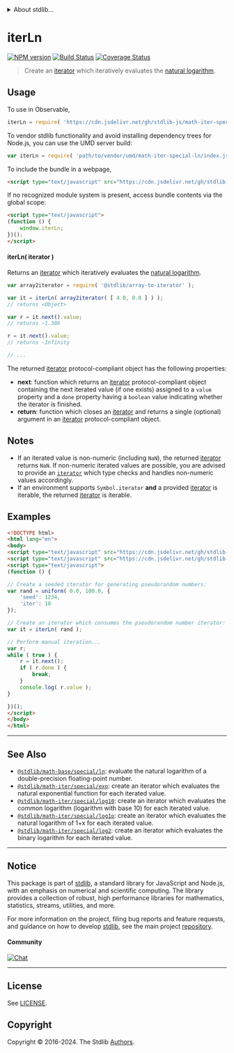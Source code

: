 <!--

@license Apache-2.0

Copyright (c) 2020 The Stdlib Authors.

Licensed under the Apache License, Version 2.0 (the "License");
you may not use this file except in compliance with the License.
You may obtain a copy of the License at

   http://www.apache.org/licenses/LICENSE-2.0

Unless required by applicable law or agreed to in writing, software
distributed under the License is distributed on an "AS IS" BASIS,
WITHOUT WARRANTIES OR CONDITIONS OF ANY KIND, either express or implied.
See the License for the specific language governing permissions and
limitations under the License.

-->


<details>
  <summary>
    About stdlib...
  </summary>
  <p>We believe in a future in which the web is a preferred environment for numerical computation. To help realize this future, we've built stdlib. stdlib is a standard library, with an emphasis on numerical and scientific computation, written in JavaScript (and C) for execution in browsers and in Node.js.</p>
  <p>The library is fully decomposable, being architected in such a way that you can swap out and mix and match APIs and functionality to cater to your exact preferences and use cases.</p>
  <p>When you use stdlib, you can be absolutely certain that you are using the most thorough, rigorous, well-written, studied, documented, tested, measured, and high-quality code out there.</p>
  <p>To join us in bringing numerical computing to the web, get started by checking us out on <a href="https://github.com/stdlib-js/stdlib">GitHub</a>, and please consider <a href="https://opencollective.com/stdlib">financially supporting stdlib</a>. We greatly appreciate your continued support!</p>
</details>

# iterLn

[![NPM version][npm-image]][npm-url] [![Build Status][test-image]][test-url] [![Coverage Status][coverage-image]][coverage-url] <!-- [![dependencies][dependencies-image]][dependencies-url] -->

> Create an [iterator][mdn-iterator-protocol] which iteratively evaluates the [natural logarithm][@stdlib/math/base/special/ln].

<!-- Section to include introductory text. Make sure to keep an empty line after the intro `section` element and another before the `/section` close. -->

<section class="intro">

</section>

<!-- /.intro -->

<!-- Package usage documentation. -->



<section class="usage">

## Usage

To use in Observable,

```javascript
iterLn = require( 'https://cdn.jsdelivr.net/gh/stdlib-js/math-iter-special-ln@v0.2.1-umd/browser.js' )
```

To vendor stdlib functionality and avoid installing dependency trees for Node.js, you can use the UMD server build:

```javascript
var iterLn = require( 'path/to/vendor/umd/math-iter-special-ln/index.js' )
```

To include the bundle in a webpage,

```html
<script type="text/javascript" src="https://cdn.jsdelivr.net/gh/stdlib-js/math-iter-special-ln@v0.2.1-umd/browser.js"></script>
```

If no recognized module system is present, access bundle contents via the global scope:

```html
<script type="text/javascript">
(function () {
    window.iterLn;
})();
</script>
```

#### iterLn( iterator )

Returns an [iterator][mdn-iterator-protocol] which iteratively evaluates the [natural logarithm][@stdlib/math/base/special/ln].

```javascript
var array2iterator = require( '@stdlib/array-to-iterator' );

var it = iterLn( array2iterator( [ 4.0, 0.0 ] ) );
// returns <Object>

var r = it.next().value;
// returns ~1.386

r = it.next().value;
// returns -Infinity

// ...
```

The returned [iterator][mdn-iterator-protocol] protocol-compliant object has the following properties:

-   **next**: function which returns an [iterator][mdn-iterator-protocol] protocol-compliant object containing the next iterated value (if one exists) assigned to a `value` property and a `done` property having a `boolean` value indicating whether the iterator is finished.
-   **return**: function which closes an [iterator][mdn-iterator-protocol] and returns a single (optional) argument in an [iterator][mdn-iterator-protocol] protocol-compliant object.

</section>

<!-- /.usage -->

<!-- Package usage notes. Make sure to keep an empty line after the `section` element and another before the `/section` close. -->

<section class="notes">

## Notes

-   If an iterated value is non-numeric (including `NaN`), the returned [iterator][mdn-iterator-protocol] returns `NaN`. If non-numeric iterated values are possible, you are advised to provide an [`iterator`][mdn-iterator-protocol] which type checks and handles non-numeric values accordingly.
-   If an environment supports `Symbol.iterator` **and** a provided [iterator][mdn-iterator-protocol] is iterable, the returned [iterator][mdn-iterator-protocol] is iterable.

</section>

<!-- /.notes -->

<!-- Package usage examples. -->

<section class="examples">

## Examples

<!-- eslint no-undef: "error" -->

```html
<!DOCTYPE html>
<html lang="en">
<body>
<script type="text/javascript" src="https://cdn.jsdelivr.net/gh/stdlib-js/random-iter-uniform@umd/browser.js"></script>
<script type="text/javascript" src="https://cdn.jsdelivr.net/gh/stdlib-js/math-iter-special-ln@v0.2.1-umd/browser.js"></script>
<script type="text/javascript">
(function () {

// Create a seeded iterator for generating pseudorandom numbers:
var rand = uniform( 0.0, 100.0, {
    'seed': 1234,
    'iter': 10
});

// Create an iterator which consumes the pseudorandom number iterator:
var it = iterLn( rand );

// Perform manual iteration...
var r;
while ( true ) {
    r = it.next();
    if ( r.done ) {
        break;
    }
    console.log( r.value );
}

})();
</script>
</body>
</html>
```

</section>

<!-- /.examples -->

<!-- Section to include cited references. If references are included, add a horizontal rule *before* the section. Make sure to keep an empty line after the `section` element and another before the `/section` close. -->

<section class="references">

</section>

<!-- /.references -->

<!-- Section for related `stdlib` packages. Do not manually edit this section, as it is automatically populated. -->

<section class="related">

* * *

## See Also

-   <span class="package-name">[`@stdlib/math-base/special/ln`][@stdlib/math/base/special/ln]</span><span class="delimiter">: </span><span class="description">evaluate the natural logarithm of a double-precision floating-point number.</span>
-   <span class="package-name">[`@stdlib/math-iter/special/exp`][@stdlib/math/iter/special/exp]</span><span class="delimiter">: </span><span class="description">create an iterator which evaluates the natural exponential function for each iterated value.</span>
-   <span class="package-name">[`@stdlib/math-iter/special/log10`][@stdlib/math/iter/special/log10]</span><span class="delimiter">: </span><span class="description">create an iterator which evaluates the common logarithm (logarithm with base 10) for each iterated value.</span>
-   <span class="package-name">[`@stdlib/math-iter/special/log1p`][@stdlib/math/iter/special/log1p]</span><span class="delimiter">: </span><span class="description">create an iterator which evaluates the natural logarithm of 1+x for each iterated value.</span>
-   <span class="package-name">[`@stdlib/math-iter/special/log2`][@stdlib/math/iter/special/log2]</span><span class="delimiter">: </span><span class="description">create an iterator which evaluates the binary logarithm for each iterated value.</span>

</section>

<!-- /.related -->

<!-- Section for all links. Make sure to keep an empty line after the `section` element and another before the `/section` close. -->


<section class="main-repo" >

* * *

## Notice

This package is part of [stdlib][stdlib], a standard library for JavaScript and Node.js, with an emphasis on numerical and scientific computing. The library provides a collection of robust, high performance libraries for mathematics, statistics, streams, utilities, and more.

For more information on the project, filing bug reports and feature requests, and guidance on how to develop [stdlib][stdlib], see the main project [repository][stdlib].

#### Community

[![Chat][chat-image]][chat-url]

---

## License

See [LICENSE][stdlib-license].


## Copyright

Copyright &copy; 2016-2024. The Stdlib [Authors][stdlib-authors].

</section>

<!-- /.stdlib -->

<!-- Section for all links. Make sure to keep an empty line after the `section` element and another before the `/section` close. -->

<section class="links">

[npm-image]: http://img.shields.io/npm/v/@stdlib/math-iter-special-ln.svg
[npm-url]: https://npmjs.org/package/@stdlib/math-iter-special-ln

[test-image]: https://github.com/stdlib-js/math-iter-special-ln/actions/workflows/test.yml/badge.svg?branch=v0.2.1
[test-url]: https://github.com/stdlib-js/math-iter-special-ln/actions/workflows/test.yml?query=branch:v0.2.1

[coverage-image]: https://img.shields.io/codecov/c/github/stdlib-js/math-iter-special-ln/main.svg
[coverage-url]: https://codecov.io/github/stdlib-js/math-iter-special-ln?branch=main

<!--

[dependencies-image]: https://img.shields.io/david/stdlib-js/math-iter-special-ln.svg
[dependencies-url]: https://david-dm.org/stdlib-js/math-iter-special-ln/main

-->

[chat-image]: https://img.shields.io/gitter/room/stdlib-js/stdlib.svg
[chat-url]: https://app.gitter.im/#/room/#stdlib-js_stdlib:gitter.im

[stdlib]: https://github.com/stdlib-js/stdlib

[stdlib-authors]: https://github.com/stdlib-js/stdlib/graphs/contributors

[umd]: https://github.com/umdjs/umd
[es-module]: https://developer.mozilla.org/en-US/docs/Web/JavaScript/Guide/Modules

[deno-url]: https://github.com/stdlib-js/math-iter-special-ln/tree/deno
[deno-readme]: https://github.com/stdlib-js/math-iter-special-ln/blob/deno/README.md
[umd-url]: https://github.com/stdlib-js/math-iter-special-ln/tree/umd
[umd-readme]: https://github.com/stdlib-js/math-iter-special-ln/blob/umd/README.md
[esm-url]: https://github.com/stdlib-js/math-iter-special-ln/tree/esm
[esm-readme]: https://github.com/stdlib-js/math-iter-special-ln/blob/esm/README.md
[branches-url]: https://github.com/stdlib-js/math-iter-special-ln/blob/main/branches.md

[stdlib-license]: https://raw.githubusercontent.com/stdlib-js/math-iter-special-ln/main/LICENSE

[mdn-iterator-protocol]: https://developer.mozilla.org/en-US/docs/Web/JavaScript/Reference/Iteration_protocols#The_iterator_protocol

<!-- <related-links> -->

[@stdlib/math/base/special/ln]: https://github.com/stdlib-js/math-base-special-ln/tree/umd

[@stdlib/math/iter/special/exp]: https://github.com/stdlib-js/math-iter-special-exp/tree/umd

[@stdlib/math/iter/special/log10]: https://github.com/stdlib-js/math-iter-special-log10/tree/umd

[@stdlib/math/iter/special/log1p]: https://github.com/stdlib-js/math-iter-special-log1p/tree/umd

[@stdlib/math/iter/special/log2]: https://github.com/stdlib-js/math-iter-special-log2/tree/umd

<!-- </related-links> -->

</section>

<!-- /.links -->
